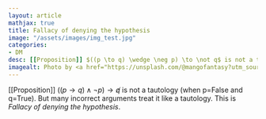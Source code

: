 ```yaml
---
layout: article
mathjax: true
title: Fallacy of denying the hypothesis
image: "/assets/images/img_test.jpg"
categories:
- DM
desc: [[Proposition]] $((p \to q) \wedge \neg p) \to \not q$ is not a tautology (when p=False and q=True). But many incorrect arguments treat it like a tautology. This is *Fallacy of denying the hypothesis*. 
imagealt: Photo by <a href="https://unsplash.com/@mangofantasy?utm_source=unsplash&utm_medium=referral&utm_content=creditCopyText">Tim Johnson</a> on <a href="https://unsplash.com/s/photos/logic?utm_source=unsplash&utm_medium=referral&utm_content=creditCopyText">Unsplash</a>
---
```

[[Proposition]] $((p \to q) \wedge \neg p) \to \not q$ is not a tautology (when p=False and q=True). But many incorrect arguments treat it like a tautology. This is *Fallacy of denying the hypothesis*.